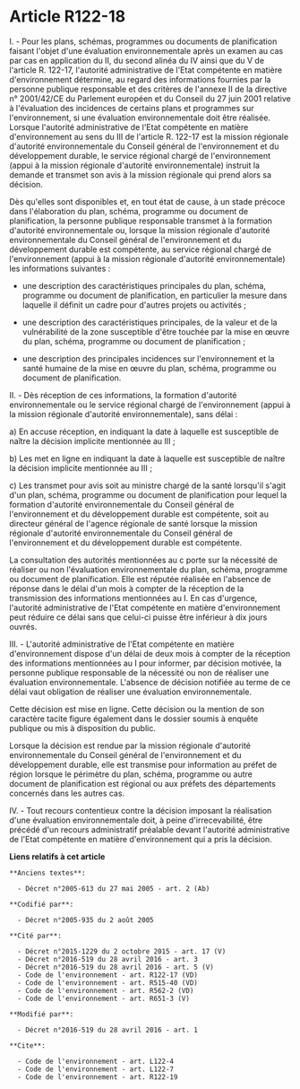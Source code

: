 # Article R122-18

I. - Pour les plans, schémas, programmes ou documents de planification faisant l'objet d'une évaluation environnementale
après un examen au cas par cas en application du II, du second alinéa du IV ainsi que du V de l'article R. 122-17, l'autorité
administrative de l'Etat compétente en matière d'environnement détermine, au regard des informations fournies par la personne
publique responsable et des critères de l'annexe II de la directive n° 2001/42/CE du Parlement européen et du Conseil du 27
juin 2001 relative à l'évaluation des incidences de certains plans et programmes sur l'environnement, si une évaluation
environnementale doit être réalisée. Lorsque l'autorité administrative de l'Etat compétente en matière d'environnement au
sens du III de l'article R. 122-17 est la mission régionale d'autorité environnementale du Conseil général de l'environnement
et du développement durable, le service régional chargé de l'environnement (appui à la mission régionale d'autorité
environnementale) instruit la demande et transmet son avis à la mission régionale qui prend alors sa décision.

Dès qu'elles sont disponibles et, en tout état de cause, à un stade précoce dans l'élaboration du plan, schéma, programme ou
document de planification, la personne publique responsable transmet à la formation d'autorité environnementale ou, lorsque
la mission régionale d'autorité environnementale du Conseil général de l'environnement et du développement durable est
compétente, au service régional chargé de l'environnement (appui à la mission régionale d'autorité environnementale) les
informations suivantes : 

- une description des caractéristiques principales du plan, schéma, programme ou document de planification, en particulier la
mesure dans laquelle il définit un cadre pour d'autres projets ou activités ; 

- une description des caractéristiques principales, de la valeur et de la vulnérabilité de la zone susceptible d'être touchée
par la mise en œuvre du plan, schéma, programme ou document de planification ; 

- une description des principales incidences sur l'environnement et la santé humaine de la mise en œuvre du plan, schéma,
programme ou document de planification. 

II. - Dès réception de ces informations, la formation d'autorité environnementale ou le service régional chargé de
l'environnement (appui à la mission régionale d'autorité environnementale), sans délai : 

a) En accuse réception, en indiquant la date à laquelle est susceptible de naître la décision implicite mentionnée au III ; 

b) Les met en ligne en indiquant la date à laquelle est susceptible de naître la décision implicite mentionnée au III ; 

c) Les transmet pour avis soit au ministre chargé de la santé lorsqu'il s'agit d'un plan, schéma, programme ou document de
planification pour lequel la formation d'autorité environnementale du Conseil général de l'environnement et du développement
durable est compétente, soit au directeur général de l'agence régionale de santé lorsque la mission régionale d'autorité
environnementale du Conseil général de l'environnement et du développement durable est compétente. 

La consultation des autorités mentionnées au c porte sur la nécessité de réaliser ou non l'évaluation environnementale du
plan, schéma, programme ou document de planification. Elle est réputée réalisée en l'absence de réponse dans le délai d'un
mois à compter de la réception de la transmission des informations mentionnées au I. En cas d'urgence, l'autorité
administrative de l'Etat compétente en matière d'environnement peut réduire ce délai sans que celui-ci puisse être inférieur
à dix jours ouvrés. 

III. - L'autorité administrative de l'Etat compétente en matière d'environnement dispose d'un délai de deux mois à compter de
la réception des informations mentionnées au I pour informer, par décision motivée, la personne publique responsable de la
nécessité ou non de réaliser une évaluation environnementale. L'absence de décision notifiée au terme de ce délai vaut
obligation de réaliser une évaluation environnementale. 

Cette décision est mise en ligne. Cette décision ou la mention de son caractère tacite figure également dans le dossier
soumis à enquête publique ou mis à disposition du public.

Lorsque la décision est rendue par la mission régionale d'autorité environnementale du Conseil général de l'environnement et
du développement durable, elle est transmise pour information au préfet de région lorsque le périmètre du plan, schéma,
programme ou autre document de planification est régional ou aux préfets des départements concernés dans les autres cas.

IV. - Tout recours contentieux contre la décision imposant la réalisation d'une évaluation environnementale doit, à peine
d'irrecevabilité, être précédé d'un recours administratif préalable devant l'autorité administrative de l'Etat compétente en
matière d'environnement qui a pris la décision.

**Liens relatifs à cet article**

	**Anciens textes**:

	  - Décret n°2005-613 du 27 mai 2005 - art. 2 (Ab)

	**Codifié par**:

	  - Décret n°2005-935 du 2 août 2005

	**Cité par**:

	  - Décret n°2015-1229 du 2 octobre 2015 - art. 17 (V)
	  - Décret n°2016-519 du 28 avril 2016 - art. 3
	  - Décret n°2016-519 du 28 avril 2016 - art. 5 (V)
	  - Code de l'environnement - art. R122-17 (VD)
	  - Code de l'environnement - art. R515-40 (VD)
	  - Code de l'environnement - art. R562-2 (VD)
	  - Code de l'environnement - art. R651-3 (V)

	**Modifié par**:

	  - Décret n°2016-519 du 28 avril 2016 - art. 1

	**Cite**:

	  - Code de l'environnement - art. L122-4
	  - Code de l'environnement - art. L122-7
	  - Code de l'environnement - art. R122-19
